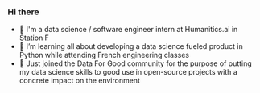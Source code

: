 ### Hi there

- 🤖 I'm a data science / software engineer intern at Humanitics.ai in Station F
- 👀 I’m learning all about developing a data science fueled product in Python while attending French engineering classes
- 🌱 Just joined the Data For Good community for the purpose of putting my data science skills to good use in open-source projects with a concrete impact on the environment
